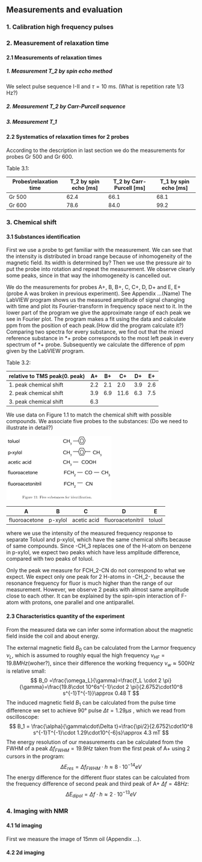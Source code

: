 ## Measurements and evaluation

### 1. Calibration high frequency pulses

### 2. Measurement of relaxation time

#### 2.1 Measurements of relaxation times 

##### 1. Measurement T_2 by spin echo method

We select pulse sequence I-II and $\tau =10​$ ms. (What is repetition rate 1/3 Hz?)

##### 2. Measurement T_2 by Carr-Purcell sequence



##### 3. Measurement T_1



#### 2.2 Systematics of relaxation times for 2 probes

According to the description in last section we do the measurements for probes Gr 500 and Gr 600. 

Table 3.1: 

| Probes\relaxation time | T_2 by spin echo [ms] | T_2 by Carr-Purcell [ms] | T_1 by spin echo [ms] |
| ---------------------- | --------------------- | ------------------------ | --------------------- |
| Gr 500                 | 62.4                  | 66.1                     | 68.1                  |
| Gr 600                 | 78.6                  | 84.0                     | 99.2                  |

### 3. Chemical shift

#### 3.1 Substances identification

First we use a probe to get familiar with the measurement. We can see that the intensity is distributed in broad range because of inhomogeneity of the magnetic field.  Its width is determined by? Then we use the pressure air to put the probe into rotation and repeat the measurement. We observe clearly some peaks, since in that way the inhomogeneity is cancelled out.

We do the measurements for probes A+, B, B+, C, C+, D, D+ and E, E+ (probe A was broken in previous experiment). See Appendix ...(Name) The LabVIEW program shows us the measured amplitude of signal changing with time and plot its Fourier-transform in frequency space next to it. In the lower part of the program we give the approximate range of each peak we see in Fourier plot. The program makes a fit using the data and calculate ppm from the position of each peak.(How did the program calculate it?) Comparing two spectra for every substance, we find out that the mixed reference substance in *+ probe corresponds to the most left peak in every spectrum of *+ probe. Subsequently we calculate the difference of ppm given by the LabVIEW program. 

Table 3.2: 

| relative to TMS peak(0. peak) | A+   | B+   | C+   | D+   | E+   |
| ----------------------------- | ---- | ---- | ---- | ---- | ---- |
| 1. peak chemical shift        | 2.2  | 2.1  | 2.0  | 3.9  | 2.6  |
| 2. peak chemical shift        | 3.9  | 6.9  | 11.6 | 6.3  | 7.5  |
| 3. peak chemical shift        | 6.3  |      |      |      |      |

We use data on Figure 1.1 to match the chemical shift with possible compounds. We associate five probes to the substances: (Do we need to illustrate in detail?)

<img src="https://github.com/anananlyjlyj/physics-FP-Uni-HD/blob/master/F61%20Nuclear%20Magnetic%20Resonance/substances.png" width="280" height="170">

| A             | B       | C           | D                 | E      |
| ------------- | ------- | ----------- | ----------------- | ------ |
| fluoroacetone | p-xylol | acetic acid | fluoroacetonitril | toluol |

where we use the intensity of the measured frequency response to separate Toluol and p-xylol, which have the same chemical shifts because of same compounds. Since -CH_3 replaces one of the H-atom on benzene in p-xylol, we expect two peaks which have less amplitude difference, compared with two peaks of toluol.

Only the peak we measure for FCH_2-CN do not correspond to what we expect. We expect only one peak for 2 H-atoms in -CH_2-, because the resonance frequency for fluor is much higher than the range of our measurement. However, we observe 2 peaks with almost same amplitude close to each other. It can be explained by the spin-spin interaction of F-atom with protons, one parallel and one antiparallel.

#### 2.3 Characteristics quantity of the experiment

From the measured data we can infer some information about the magnetic field inside the coil and about energy.

The external magnetic field $B_0$ can be calculated from the Larmor frequency $\nu_L$, which is assumed to roughly equal the high frequency $\nu_{HF}=19.8 MHz$(woher?), since their difference the working frequency $\nu_w\approx 500 Hz$ is relative small:
$$
B_0 =\frac{\omega_L}{\gamma}=\frac{f_L \cdot 2 \pi}{\gamma}=\frac{19.8\cdot 10^6s^{-1}\cdot 2 \pi}{2.6752\cdot10^8 s^{-1}T^{-1}}\approx 0.48 T
$$
The induced magnetic field $B_1$ can be calculated from the pulse time difference we set to achieve 90° pulse $\Delta t=1.29\mu s$ , which we read from oscilloscope:
$$
B_1 = \frac{\alpha}{\gamma\cdot\Delta t}=\frac{\pi/2}{2.6752\cdot10^8 s^{-1}T^{-1}\cdot 1.29\cdot10^{-6}s}\approx 4.3 mT
$$
The energy resolution of our measurements can be calculated from the FWHM of a peak $\Delta f_{FWHM}=19.9 Hz$ taken from the first peak of A+ using 2 cursors in the program:
$$
\Delta E_{res} = \Delta f_{FWHM} \cdot h \approx 8\cdot10^{-14} eV
$$
The energy difference for the different fluor states can be calculated from the frequency difference of second peak and third peak of A+ $\Delta f=48 Hz$:
$$
\Delta E_{dipol}=\Delta f \cdot h\approx 2\cdot10^{-13} eV
$$

### 4. Imaging with NMR

#### 4.1 1d imaging

First we measure the image of 15mm oil (Appendix ...).

#### 4.2 2d imaging





